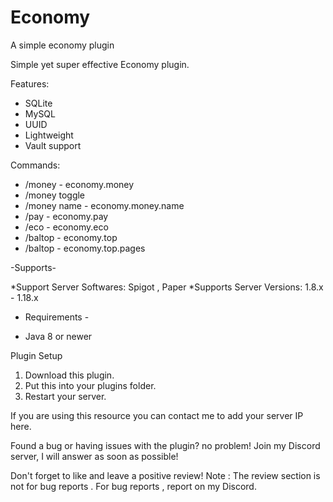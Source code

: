 # Economy
A simple economy plugin

Simple yet super effective Economy plugin.


Features:

- SQLite
- MySQL
- UUID
- Lightweight
- Vault support​

Commands:

- /money - economy.money
- /money toggle
- /money name - economy.money.name
- /pay - economy.pay
- /eco - economy.eco
- /baltop - economy.top
- /baltop <page> - economy.top.pages

 

-Supports-
 
*Support Server Softwares: Spigot , Paper
*Supports Server Versions: 1.8.x - 1.18.x
 

 
- Requirements -
 

* Java 8 or newer
 

Plugin Setup
 

1. Download this plugin.
2. Put this into your plugins folder.
3. Restart your server.



If you are using this resource you can contact me to add your server IP here.
 
Found a bug or having issues with the plugin? no problem!
Join my Discord server, I will answer as soon as possible!
 

 
Don't forget to like and leave a positive review!
Note : The review section is not for bug reports . For bug reports , report on my Discord.
